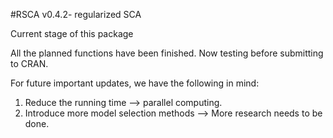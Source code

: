 #RSCA v0.4.2- regularized SCA 

Current stage of this package

All the planned functions have been finished. Now testing before submitting to CRAN. 

For future important updates, we have the following in mind:
1. Reduce the running time --> parallel computing. 
2. Introduce more model selection methods --> More research needs to be done. 